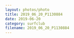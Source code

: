 ```yaml
---
layout: photos/photo
title: 2019_06_20_P1130884
date: 2019-06-20
category: surfclub
filename: 2019_06_20_P1130884
---
```

